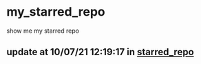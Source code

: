 # my_starred_repo
show me my starred repo

update at 10/07/21 12:19:17 in [starred_repo](./index.html)
---

